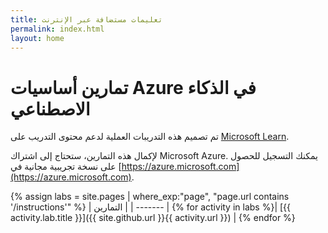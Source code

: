 ```yaml
---
title: تعليمات مستضافة عبر الإنترنت
permalink: index.html
layout: home
---
```


# <a name="azure-ai-fundamentals-exercises"></a>تمارين أساسيات Azure في الذكاء الاصطناعي

تم تصميم هذه التدريبات العملية لدعم محتوى التدريب على [Microsoft Learn](https://docs.microsoft.com/training/).

لإكمال هذه التمارين، ستحتاج إلى اشتراك Microsoft Azure. يمكنك التسجيل للحصول على نسخة تجريبية مجانية في [https://azure.microsoft.com](https://azure.microsoft.com).

{% assign labs = site.pages | where_exp:"page", "page.url contains '/instructions'" %}
| التمارين |
| ------- | 
{% for activity in labs  %}| [{{ activity.lab.title }}]({{ site.github.url }}{{ activity.url }}) |
{% endfor %}
